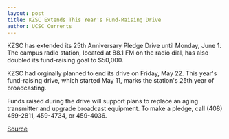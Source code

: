 ```yaml
---
layout: post
title: KZSC Extends This Year's Fund-Raising Drive
author: UCSC Currents
---
```


KZSC has extended its 25th Anniversary Pledge Drive until Monday, June 1. The campus radio station, located at 88.1 FM on the radio dial, has also doubled its fund-raising goal to $50,000.

KZSC had orginally planned to end its drive on Friday, May 22. This year's fund-raising drive, which started May 11, marks the station's 25th year of broadcasting.

Funds raised during the drive will support plans to replace an aging transmitter and upgrade broadcast equipment. To make a pledge, call (408) 459-2811, 459-4734, or 459-4036.

[Source](http://www1.ucsc.edu/oncampus/currents/97-98/05-25/kzsc.htm "Permalink to KZSC extends pledge drive: 5-25-98")
